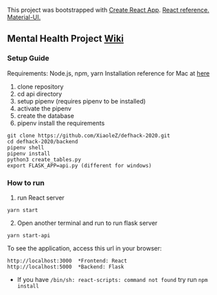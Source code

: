 This project was bootstrapped with [Create React App](https://github.com/facebook/create-react-app).
[React reference.](https://github.com/XiaoleZ/defhack-2020/wiki/React-reference)
[Material-UI.](https://medium.com/codingthesmartway-com-blog/getting-started-with-material-ui-for-react-material-design-for-react-364b2688b555)
## Mental Health Project [Wiki](https://github.com/XiaoleZ/defhack-2020/wiki)

### Setup Guide
Requirements: Node.js, npm, yarn
Installation reference for Mac at [here](https://medium.com/@itsromiljain/the-best-way-to-install-node-js-npm-and-yarn-on-mac-osx-4d8a8544987a)

1. clone repository
2. cd api directory 
3. setup pipenv (requires pipenv to be installed)
4. activate the pipenv
5. create the database
6. pipenv install the requirements

```
git clone https://github.com/XiaoleZ/defhack-2020.git
cd defhack-2020/backend
pipenv shell
pipenv install
python3 create_tables.py
export FLASK_APP=api.py (different for windows)
```

### How to run
1. run React server
```
yarn start
```
2. Open another terminal and run to run flask server
```
yarn start-api
```
To see the application, access this url in your browser:
```
http://localhost:3000  *Frontend: React
http://localhost:5000  *Backend: Flask
```

* If you have `/bin/sh: react-scripts: command not found` try run `npm install`



